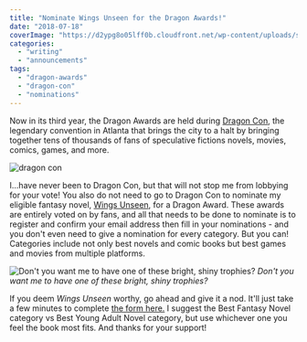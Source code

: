 ```yaml
---
title: "Nominate Wings Unseen for the Dragon Awards!"
date: "2018-07-18"
coverImage: "https://d2ypg8o05lff0b.cloudfront.net/wp-content/uploads/sites/3/2018/07/dragon-con.png"
categories:
  - "writing"
  - "announcements"
tags:
  - "dragon-awards"
  - "dragon-con"
  - "nominations"
---
```


Now in its third year, the Dragon Awards are held during [Dragon Con](https://dragoncon.org/), the legendary convention in Atlanta that brings the city to a halt by bringing together tens of thousands of fans of speculative fictions novels, movies, comics, games, and more.

![dragon con](https://d2ypg8o05lff0b.cloudfront.net/wp-content/uploads/sites/3/2018/07/dragon-con.png)

I...have never been to Dragon Con, but that will not stop me from lobbying for your vote! You also do not need to go to Dragon Con to nominate my eligible fantasy novel, [Wings Unseen](https://rebeccagomezfarrell.com/fiction/wings-unseen/), for a Dragon Award. These awards are entirely voted on by fans, and all that needs to be done to nominate is to register and confirm your email address then fill in your nominations - and you don't even need to give a nomination for every category. But you can! Categories include not only best novels and comic books but best games and movies from multiple platforms.

![Don't you want me to have one of these bright, shiny trophies?](https://d2ypg8o05lff0b.cloudfront.net/wp-content/uploads/sites/3/2018/07/Dragon_Award-221x300.jpg) *Don't you want me to have one of these bright, shiny trophies?*

If you deem _Wings Unseen_ worthy, go ahead and give it a nod. It'll just take a few minutes to complete [the form here.](https://buff.ly/2LYr2oQ) I suggest the Best Fantasy Novel category vs Best Young Adult Novel category, but use whichever one you feel the book most fits. And thanks for your support!

